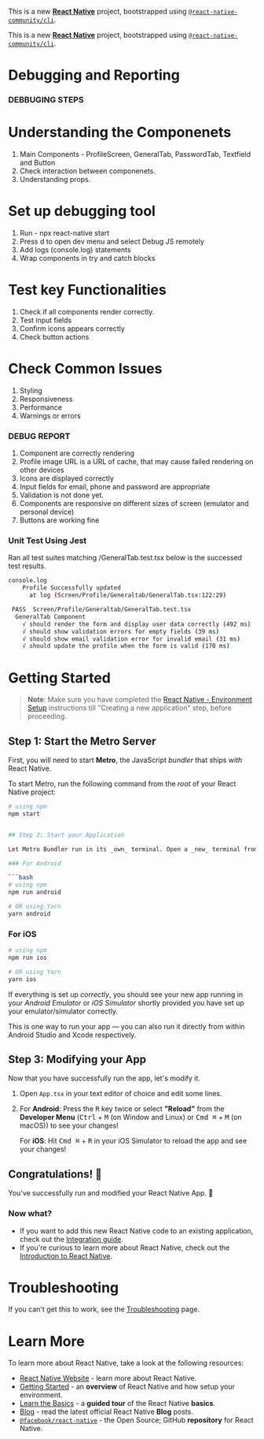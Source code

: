 This is a new [**React Native**](https://reactnative.dev) project, bootstrapped using [`@react-native-community/cli`](https://github.com/react-native-community/cli).

This is a new [**React Native**](https://reactnative.dev) project, bootstrapped using [`@react-native-community/cli`](https://github.com/react-native-community/cli).


# Debugging and Reporting

### DEBBUGING STEPS
# Understanding the Componenets
1. Main Components - ProfileScreen, GeneralTab, PasswordTab, Textfield and Button
2. Check interaction between componenets.
3. Understanding props.

# Set up debugging tool
1. Run - npx react-native start
2. Press d to open dev menu and select Debug JS remotely
3. Add logs (console.log) statements 
4. Wrap components in try and catch blocks

# Test key Functionalities
1. Check if all components render correctly.
2. Test input fields
3. Confirm icons appears correctly
4. Check button actions

# Check Common Issues
1. Styling
2. Responsiveness
3. Performance
4. Warnings or errors

### DEBUG REPORT
1. Component are correctly rendering 
2. Profile image URL is a URL of cache, that may cause failed rendering on other devices
3. Icons are displayed correctly
4. Input fields for email, phone and password are appropriate
5. Validation is not done yet.
6. Components are responsive on different sizes of screen (emulator and personal device)
7. Buttons are working fine

### Unit Test Using Jest
Ran all test suites matching /GeneralTab.test.tsx
below is the successed test results.
```bash
console.log
    Profile Successfully updated
      at log (Screen/Profile/Generaltab/GeneralTab.tsx:122:29)

 PASS  Screen/Profile/Generaltab/GeneralTab.test.tsx
  GeneralTab Component
    √ should render the form and display user data correctly (492 ms)                                                                        
    √ should show validation errors for empty fields (39 ms)                                                                                 
    √ should show email validation error for invalid email (31 ms)                                                                           
    √ should update the profile when the form is valid (170 ms)        
```


# Getting Started

>**Note**: Make sure you have completed the [React Native - Environment Setup](https://reactnative.dev/docs/environment-setup) instructions till "Creating a new application" step, before proceeding.

## Step 1: Start the Metro Server

First, you will need to start **Metro**, the JavaScript _bundler_ that ships _with_ React Native.

To start Metro, run the following command from the _root_ of your React Native project:

```bash
# using npm
npm start


## Step 2: Start your Application

Let Metro Bundler run in its _own_ terminal. Open a _new_ terminal from the _root_ of your React Native project. Run the following command to start your _Android_ or _iOS_ app:

### For Android

```bash
# using npm
npm run android

# OR using Yarn
yarn android
```

### For iOS

```bash
# using npm
npm run ios

# OR using Yarn
yarn ios
```

If everything is set up _correctly_, you should see your new app running in your _Android Emulator_ or _iOS Simulator_ shortly provided you have set up your emulator/simulator correctly.

This is one way to run your app — you can also run it directly from within Android Studio and Xcode respectively.

## Step 3: Modifying your App

Now that you have successfully run the app, let's modify it.

1. Open `App.tsx` in your text editor of choice and edit some lines.
2. For **Android**: Press the <kbd>R</kbd> key twice or select **"Reload"** from the **Developer Menu** (<kbd>Ctrl</kbd> + <kbd>M</kbd> (on Window and Linux) or <kbd>Cmd ⌘</kbd> + <kbd>M</kbd> (on macOS)) to see your changes!

   For **iOS**: Hit <kbd>Cmd ⌘</kbd> + <kbd>R</kbd> in your iOS Simulator to reload the app and see your changes!

## Congratulations! :tada:

You've successfully run and modified your React Native App. :partying_face:

### Now what?

- If you want to add this new React Native code to an existing application, check out the [Integration guide](https://reactnative.dev/docs/integration-with-existing-apps).
- If you're curious to learn more about React Native, check out the [Introduction to React Native](https://reactnative.dev/docs/getting-started).

# Troubleshooting

If you can't get this to work, see the [Troubleshooting](https://reactnative.dev/docs/troubleshooting) page.

# Learn More

To learn more about React Native, take a look at the following resources:

- [React Native Website](https://reactnative.dev) - learn more about React Native.
- [Getting Started](https://reactnative.dev/docs/environment-setup) - an **overview** of React Native and how setup your environment.
- [Learn the Basics](https://reactnative.dev/docs/getting-started) - a **guided tour** of the React Native **basics**.
- [Blog](https://reactnative.dev/blog) - read the latest official React Native **Blog** posts.
- [`@facebook/react-native`](https://github.com/facebook/react-native) - the Open Source; GitHub **repository** for React Native.
